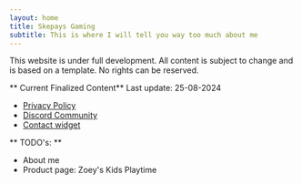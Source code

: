 ```yaml
---
layout: home
title: Skepays Gaming
subtitle: This is where I will tell you way too much about me
---
```

This website is under full development. All content is subject to change and is based on a template. No rights can be reserved.

** Current Finalized Content**
Last update: 25-08-2024

- [Privacy Policy](https://skepaysgaming.schepe.rs/privacy-policy/)
- [Discord Community](https://discord.gg/b3ktvdKrBF)
- <a href="#" data-openwidget-action="maximize">Contact widget</a>


** TODO's: **
- About me
- Product page: Zoey's Kids Playtime
